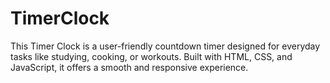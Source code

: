 # TimerClock
This Timer Clock is a user-friendly countdown timer designed for everyday tasks like studying, cooking, or workouts. Built with HTML, CSS, and JavaScript, it offers a smooth and responsive experience.
